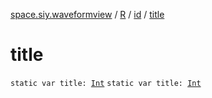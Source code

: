 [space.siy.waveformview](../../index.md) / [R](../index.md) / [id](index.md) / [title](./title.md)

# title

`static var title: `[`Int`](https://kotlinlang.org/api/latest/jvm/stdlib/kotlin/-int/index.html)
`static var title: `[`Int`](https://kotlinlang.org/api/latest/jvm/stdlib/kotlin/-int/index.html)
